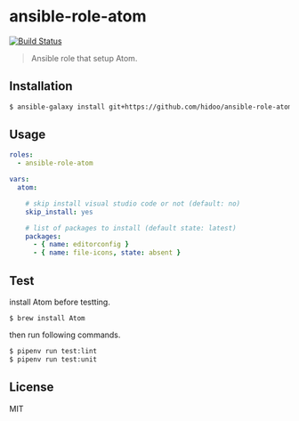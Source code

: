 # ansible-role-atom

[![Build Status](https://travis-ci.org/hidoo/ansible-role-atom.svg?branch=master)](https://travis-ci.org/hidoo/ansible-role-atom)

> Ansible role that setup Atom.

## Installation

```sh
$ ansible-galaxy install git+https://github.com/hidoo/ansible-role-atom
```

## Usage

```yml
roles:
  - ansible-role-atom

vars:
  atom:

    # skip install visual studio code or not (default: no)
    skip_install: yes

    # list of packages to install (default state: latest)
    packages:
      - { name: editorconfig }
      - { name: file-icons, state: absent }
```

## Test

install Atom before testting.

```
$ brew install Atom
```

then run following commands.

```sh
$ pipenv run test:lint
$ pipenv run test:unit
```

## License

MIT
